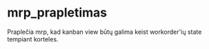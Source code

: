# mrp_prapletimas
Praplečia mrp, kad kanban view būtų galima keist workorder'ių state tempiant korteles.

